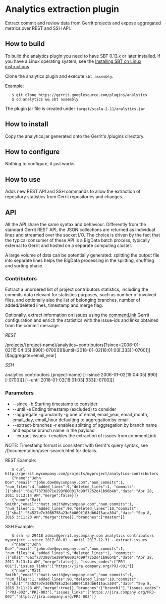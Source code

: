 # Analytics extraction plugin

Extract commit and review data from Gerrit projects and expose aggregated metrics
over REST and SSH API.

## How to build

To build the analytics plugin you need to have SBT 0.13.x or later installed.
If you have a Linux operating system, see the
[Installing SBT on Linux instructions](http://www.scala-sbt.org/0.13/docs/Installing-sbt-on-Linux.html)

Clone the analytics plugin and execute ```sbt assembly```.

Example:

```
   $ git clone https://gerrit.googlesource.com/plugins/analytics
   $ cd analytics && sbt assembly
```

The plugin jar file is created under ```target/scala-2.11/analytics.jar```

## How to install

Copy the analytics.jar generated onto the Gerrit's /plugins directory.

## How to configure

Nothing to configure, it just works.

## How to use

Adds new REST API and SSH commands to allow the extraction of repository
statistics from Gerrit repositories and changes.

## API

All the API share the same syntax and behaviour. Differently from the standard
Gerrit REST API, the JSON collections are returned as individual lines and
streamed over the socket I/O. The choice is driven by the fact that the typical
consumer of these API is a BigData batch process, typically external to Gerrit
and hosted on a separate computing cluster.

A large volume of data can be potentially generated: splitting the output file
into separate lines helps the BigData processing in the splitting, shuffling and
sorting phase.

### Contributors

Extract a unordered list of project contributors statistics, including the
commits data relevant for statistics purposes, such as number of involved files, and optionally also the list of belonging branches,
number of added/deleted lines, timestamp and merge flag.

Optionally, extract information on issues using the [commentLink](https://gerrit-review.googlesource.com/Documentation/config-gerrit.html#commentlink)
Gerrit configuration and enrich the statistics with the issue-ids and links obtained from
the commit message.


*REST*

/projects/{project-name}/analytics~contributors[?since=2006-01-02[15:04:05[.890][-0700]]][&until=2018-01-02[18:01:03[.333][-0700]]][&aggregate=email_year]

*SSH*

analytics contributors {project-name} [--since 2006-01-02[15:04:05[.890][-0700]]] [--until 2018-01-02[18:01:03[.333][-0700]]]

### Parameters

- --since -b Starting timestamp to consider
- --until -e Ending timestamp (excluded) to consider
- --aggregate -granularity -g one of email, email_year, email_month, email_day, email_hour defaulting to aggregation by email
- --extract-branches -r enables splitting of aggregation by branch name and expose branch name in the payload
- --extract-issues -i enables the extraction of issues from commentLink

NOTE: Timestamp format is consistent with Gerrit's query syntax, see /Documentation/user-search.html for details.

REST Example:

```
   $ curl http://gerrit.mycompany.com/projects/myproject/analytics~contributors
   {"name":"John Doe","email":"john.doe@mycompany.com","num_commits":1, "num_files":4,"added_lines":9,"deleted_lines":1, "commits":[{"sha1":"6a1f73738071e299f600017d99f7252d41b96b4b","date":"Apr 28, 2011 5:13:14 AM","merge":false}]}
   {"name":"Matt Smith","email":"matt.smith@mycompany.com","num_commits":1, "num_files":1,"added_lines":90,"deleted_lines":10,"commits":[{"sha1":"54527e7e3086758a23e3b069f183db6415aca304","date":"Sep 8, 2015 3:11:23 AM","merge":true}],"branches":["master"]}
```

SSH Example:

```
   $ ssh -p 29418 admin@gerrit.mycompany.com analytics contributors myproject --since 2017-08-01 --until 2017-12-31 --extract-issues
   {"name":"John Doe","email":"john.doe@mycompany.com","num_commits":1, "num_files":4,"added_lines":9,"deleted_lines":1, "commits":[{"sha1":"6a1f73738071e299f600017d99f7252d41b96b4b","date":"Apr 28, 2011 5:13:14 AM","merge":false}], "issues_codes":["PRJ-001"],"issues_links":["https://jira.company.org/PRJ-001"]}
   {"name":"Matt Smith","email":"matt.smith@mycompany.com","num_commits":1, "num_files":1,"added_lines":90,"deleted_lines":10,"commits":[{"sha1":"54527e7e3086758a23e3b069f183db6415aca304","date":"Sep 8, 2015 3:11:23 AM","merge":true}],"branches":["branch1"],"issues_codes":["PRJ-002","PRJ-003"],"issues_links":["https://jira.company.org/PRJ-002","https://jira.company.org/PRJ-003"]}
```

